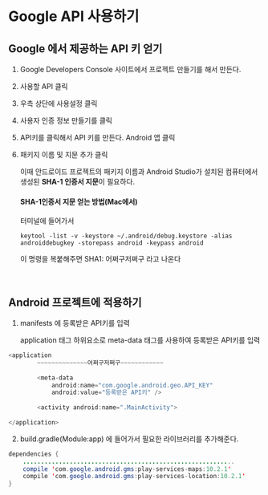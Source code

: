 # Google API 사용하기

## Google 에서 제공하는 API 키 얻기

1. Google Developers Console 사이트에서 프로젝트 만들기를 해서 만든다.

2. 사용할 API 클릭

3. 우측 상단에 사용설정 클릭

4. 사용자 인증 정보 만들기를 클릭

5. API키를 클릭해서 API 키를 만든다. Android 앱 클릭

6. 패키지 이름 및 지문 추가 클릭

   이때 안드로이드 프로젝트의 패키지 이름과 Android Studio가 설치된 컴퓨터에서 생성된 **SHA-1 인증서 지문**이 필요하다.

   #### SHA-1인증서 지문 얻는 방법(Mac에서)

   터미널에 들어가서

   ```=
   keytool -list -v -keystore ~/.android/debug.keystore -alias androiddebugkey -storepass android -keypass android
   ```

   이 명령을 복붙해주면 SHA1: 어쩌구저쩌구 라고 나온다

   ​



## Android 프로젝트에 적용하기

1. manifests 에 등록받은 API키를 입력

   application 태그 하위요소로 meta-data 태그를 사용하여 등록받은 API키를 입력

```java
<application
        ~~~~~~~~~~~~~~어쩌구저쩌구~~~~~~~~~~~~
  
        <meta-data
            android:name="com.google.android.geo.API_KEY"
            android:value="등록받은 API키" />
        
        <activity android:name=".MainActivity">
        
</application>
```



2. build.gradle(Module:app) 에 들어가서 필요한 라이브러리를 추가해준다. 


```Java
dependencies {
    ...........................................................
    compile 'com.google.android.gms:play-services-maps:10.2.1'
    compile 'com.google.android.gms:play-services-location:10.2.1'
}
```





